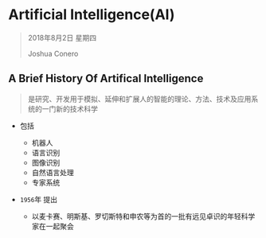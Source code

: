 # Artificial Intelligence(AI) 

> 2018年8月2日 星期四
>
> Joshua Conero



## A Brief History Of Artifical Intelligence

> 是研究、开发用于模拟、延伸和扩展人的智能的理论、方法、技术及应用系统的一门新的技术科学 



- 包括
  - 机器人
  - 语言识别
  - 图像识别
  - 自然语言处理
  - 专家系统



- ``1956``年 提出
  - 以麦卡赛、明斯基、罗切斯特和申农等为首的一批有远见卓识的年轻科学家在一起聚会 